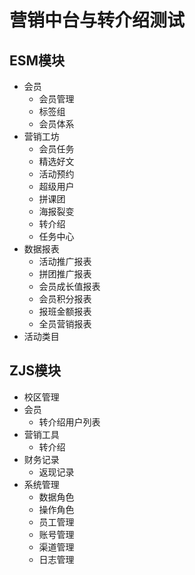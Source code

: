 # 营销中台与转介绍测试
## ESM模块
 - 会员
    - 会员管理
    - 标签组
    - 会员体系
- 营销工坊
     - 会员任务
     - 精选好文
     - 活动预约
     - 超级用户
     - 拼课团
     - 海报裂变
     - 转介绍
     - 任务中心
- 数据报表
     - 活动推广报表
     - 拼团推广报表
     - 会员成长值报表
     - 会员积分报表
     - 报班金额报表
     - 全员营销报表
- 活动类目
## ZJS模块
- 校区管理
- 会员
    - 转介绍用户列表
- 营销工具
    - 转介绍
- 财务记录
    - 返现记录
- 系统管理
     - 数据角色
     - 操作角色 
     - 员工管理
     - 账号管理
     - 渠道管理
     - 日志管理